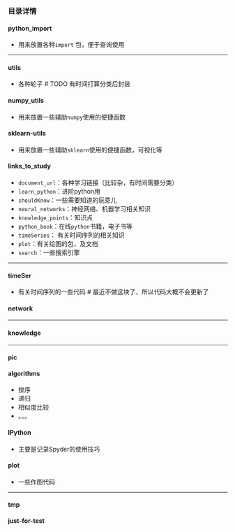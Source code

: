 ### 目录详情

#### python_import 

* 用来放置各种`import` 包，便于查询使用

-------------------------

####  utils

* 各种轮子  # TODO 有时间打算分类后封装

#### numpy_utils

* 用来放置一些辅助`numpy`使用的便捷函数

#### sklearn-utils

* 用来放置一些辅助`sklearn`使用的便捷函数，可视化等



#### links_to_study

* `document_url`：各种学习链接（比较杂，有时间需要分类）
* `learn_python`：进阶python用
* `shouldKnow`：一些需要知道的玩意儿
* `neural_networks`：神经网络、机器学习相关知识
* `knowledge_points`：知识点
* `python_book`：在线`python`书籍，电子书等
* `timeSeries`： 有关时间序列的相关知识
* `plot`：有关绘图的包，及文档
* `search`：一些搜索引擎

--------------------------------

#### timeSer

* 有关时间序列的一些代码  # 最近不做这块了，所以代码大概不会更新了

#### network

----------------------------

#### knowledge

----------------------

#### pic

#### algorithms

* 排序
* 递归
* 相似度比较
* 。。。

#### IPython

* 主要是记录Spyder的使用技巧

#### plot

* 一些作图代码

---------------------------

#### tmp

#### just-for-test





